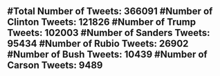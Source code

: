 #Total Number of Tweets: 366091 
#Number of Clinton Tweets: 121826
#Number of Trump Tweets: 102003
#Number of Sanders Tweets: 95434
#Number of Rubio Tweets: 26902
#Number of Bush Tweets: 10439
#Number of Carson Tweets: 9489
---
